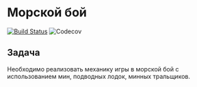 # Морской бой

[![Build Status](https://travis-ci.com/AntonS2000/seabattle.svg?branch=master)](https://travis-ci.com/AntonS2000/seabattle)
![Codecov](https://img.shields.io/codecov/c/github/AntonS2000/seabattle)
## Задача

Необходимо реализовать механику игры в морской бой с
использованием мин, подводных лодок, минных тральщиков.
